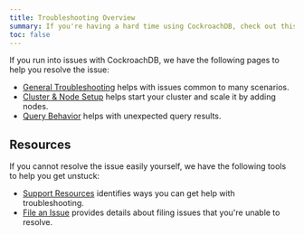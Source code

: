 ```yaml
---
title: Troubleshooting Overview
summary: If you're having a hard time using CockroachDB, check out this overview of our existing troubleshooting resources
toc: false
---
```


If you run into issues with CockroachDB, we have the following pages to help you resolve the issue:

- [General Troubleshooting](general-troubleshooting.html) helps with issues common to many scenarios.
- [Cluster & Node Setup](cluster-setup-troubleshooting.html) helps start your cluster and scale it by adding nodes.
- [Query Behavior](cluster-setup-troubleshooting.html) helps with unexpected query results.

## Resources

If you cannot resolve the issue easily yourself, we have the following tools to help you get unstuck:

- [Support Resources](support-resources.html) identifies ways you can get help with troubleshooting.
- [File an Issue](file-an-issue.html) provides details about filing issues that you're unable to resolve.
